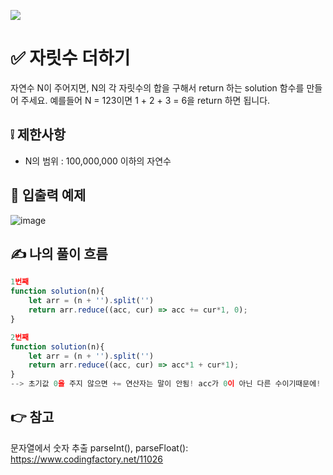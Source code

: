 ![](https://images.velog.io/images/make_w/post/469b5532-e056-4770-b04b-e9eaecf10fe4/js%E1%84%8B%E1%85%B5%E1%84%86%E1%85%B5%E1%84%8C%E1%85%B5.png)
# ✅ 자릿수 더하기
자연수 N이 주어지면, N의 각 자릿수의 합을 구해서 return 하는 solution 함수를 만들어 주세요.
예를들어 N = 123이면 1 + 2 + 3 = 6을 return 하면 됩니다.

## ❕ 제한사항
- N의 범위 : 100,000,000 이하의 자연수
## 📢 입출력 예제
![image](https://user-images.githubusercontent.com/97653052/158004627-3365fb53-873c-4820-bb34-efba4193c56c.png)

## ✍ 나의 풀이 흐름

```javascript
1번째
function solution(n){
    let arr = (n + '').split('')
    return arr.reduce((acc, cur) => acc += cur*1, 0);
}

2번째
function solution(n){
    let arr = (n + '').split('')
    return arr.reduce((acc, cur) => acc*1 + cur*1);
}
--> 초기값 0을 주지 않으면 += 연산자는 말이 안됨! acc가 0이 아닌 다른 수이기때문에!

```
## 👉 참고
문자열에서 숫자 추출
parseInt(), parseFloat(): https://www.codingfactory.net/11026
